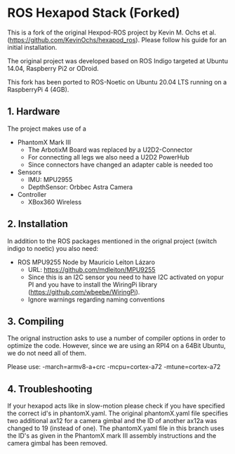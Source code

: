 # ROS Hexapod Stack (Forked)


This is a fork of the original Hexpod-ROS project by Kevin M. Ochs et al. (https://github.com/KevinOchs/hexapod_ros). Please follow his guide for an initial installation.

The original project was developed based on ROS Indigo targeted at Ubuntu 14.04, Raspberry Pi2 or ODroid.

This fork has been ported to ROS-Noetic on Ubuntu 20.04 LTS running on a RaspberryPi 4 (4GB).

## 1. Hardware

The project makes use of a 

* PhantomX Mark III
  * The ArbotixM Board was replaced by a U2D2-Connector
  * For connecting all legs we also need a U2D2 PowerHub
  * Since connectors have changed an adapter cable is needed too
* Sensors
  * IMU: MPU2955
  * DepthSensor: Orbbec Astra Camera
* Controller
  * XBox360 Wireless

## 2. Installation

In addition to the ROS packages mentioned in the orignal project (switch indigo to noetic) you also need:

* ROS MPU9255 Node by Mauricio Leiton Lázaro
  *  URL: https://github.com/mdleiton/MPU9255
  *  Since this is an I2C sensor you need to have I2C activated on yopur PI and you have to install the WiringPi library (https://github.com/wbeebe/WiringPi).
  *  Ignore warnings regarding naming conventions
  

## 3. Compiling

The orignal instruction asks to use a number of compiler options in order to optimize the code. However, since we are using an RPI4 on a 64Bit Ubuntu, we do not need all of them.

Please use: -march=armv8-a+crc -mcpu=cortex-a72 -mtune=cortex-a72

## 4. Troubleshooting

If your hexapod acts like in slow-motion please check if you have specified the correct id's in phantomX.yaml. The original phantomX.yaml file specifies two additional ax12 for a camera gimbal and the ID of another ax12a was changed to 19 (instead of one). The phantomX.yaml file in this branch uses the ID's as given in the PhantomX mark III assembly instructions and the camera gimbal has been removed.

